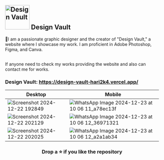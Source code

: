 ## <img src="https://github.com/user-attachments/assets/a325de80-4158-4d4f-925c-59231e58ef8c" width="80" height="80" alt="Design Vault"> Design Vault

🎨I am a passionate graphic designer and the creator of "Design Vault," a website where I showcase my work. I am proficient in Adobe Photoshop, Figma, and Canva.

<br>If anyone need to check my works providing the website and also can contact me for works.

### Design Vault: https://design-vault-hari2k4.vercel.app/
| Desktop | Mobile |
|--|--|
| ![Screenshot 2024-12-22 192849](https://github.com/user-attachments/assets/ebb43750-47ce-4bba-95e2-afdcb854f7fc)|![WhatsApp Image 2024-12-23 at 10 06 11_a78ec13f](https://github.com/user-attachments/assets/aa3a64bd-759d-4fe2-b63f-1b86dc5fbf7a)|
| ![Screenshot 2024-12-22 202129](https://github.com/user-attachments/assets/b479144d-fe98-40c4-8555-adf26353bb77)|![WhatsApp Image 2024-12-23 at 10 06 12_36971321](https://github.com/user-attachments/assets/c6a0eb01-121d-4366-8464-e98ee8607c03)|
| ![Screenshot 2024-12-22 202025](https://github.com/user-attachments/assets/de96055c-4ef5-4cc0-85d2-80ee31e82ba8)|![WhatsApp Image 2024-12-23 at 10 06 12_a2a1ab34](https://github.com/user-attachments/assets/3fbc46ca-29e2-45fc-820a-bba889424f29)|

### <div align="center"> Drop a ⭐ if you like the repository</div>
